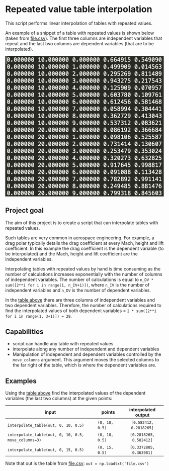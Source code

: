 # Repeated value table interpolation

This script performs linear interpolation of tables with repeated values.

An example of a snippet of a table with repeated values is shown below (taken from [file.csv](file.csv)).
The first three columns are independent variables that repeat and the last two columns are dependent variables (that are 
to be interpolated).

![alt text](example_table.png "Sample table")

## Project goal
The aim of this project is to create a script that can interpolate tables with repeated values. 

Such tables are very common in aerospace engineering. For example, a drag polar typically details the drag coefficient 
at every Mach, height and lift coefficient. In this example the drag coefficient is the dependent variable (to be interpolated)
and the Mach, height and lift coefficient are the independent variables.

Interpolating tables with repeated values by hand is time consuming as the number of calculations increases exponentially with the number 
of columns of independent variables. The number of calculations is equal to `n_DV * sum([2**i for i in range(1, n_IV+1)])`,
 where `n_IV` is the number of independent variables and `n_DV` is the number of dependent variables. 
 
 In the [table above](example_table.png) there are three columns of independent variables and two dependent variables. 
 Therefore, the number of calculations required to find the interpolated values of both dependent variables = 
 `2 * sum([2**i for i in range(1, 3+1)]) = 28`. 


## Capabilities
- script can handle any table with repeated values
- interpolate along any number of independent and dependent variables
- Manipulation of independent and dependent variables controlled by the `move_columns` argument. 
This argument moves the selected columns to the far right of the table, which is where the dependent variables are.

## Examples

Using the [table above](example_table.png) find the interpolated values of the dependent variables (the last two columns)
at the given points:

| input                                                 | points            | interpolated output       |
| ----------------------------------------------------- | ----------------- |:-------------------------:|
| `interpolate_table(out, 0, 10, 0.5)`                  | `(0, 10, 0.5)`    | `[0.582412, 0.2818265]`   |
| `interpolate_table(out, 0, 10, 0.5, move_columns=3)`  | `(0, 10, 0.5)`    | `[0.2818265, 0.582412]`   |
| `interpolate_table(out, 0, 15, 0.5)`                  | `(0, 15, 0.5)`    | `[0.3372805, 0.363981]`   |

Note that out is the table from [file.csv](file.csv): `out = np.loadtxt('file.csv')`